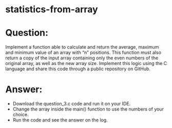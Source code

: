 # statistics-from-array
# Question:
Implement a function able to calculate and return the average, maximum and minimum value of an array with “n” positions. 
This function must also return a copy of the input array containing only the even numbers of the original array, as well 
as the new array size. Implement this logic using the C language and share this code through a public repository on GitHub.

# Answer:
- Download the question_3.c code and run it on your IDE.
- Change the array inside the main() function to use the numbers of your choice.
- Run the code and see the answer on the log.
